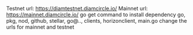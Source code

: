 Testnet url: https://diamtestnet.diamcircle.io/
Mainnet url: https://mainnet.diamcircle.io/
go get command to install dependency
go, pkg, nod, github, stellar, go@.., clients, horizonclient, main.go
change the urls for mainnet and testnet